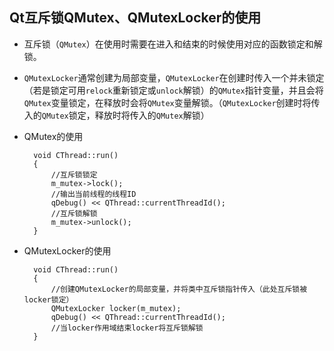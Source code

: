 ## Qt互斥锁QMutex、QMutexLocker的使用
- 互斥锁（`QMutex`）在使用时需要在进入和结束的时候使用对应的函数锁定和解锁。
- `QMutexLocker`通常创建为局部变量，`QMutexLocker`在创建时传入一个并未锁定（若是锁定可用`relock`重新锁定或`unlock`解锁）的`QMutex`指针变量，并且会将`QMutex`变量锁定，在释放时会将`QMutex`变量解锁。（`QMutexLocker`创建时将传入的`QMutex`锁定，释放时将传入的`QMutex`解锁）
- QMutex的使用

		void CThread::run()
		{
	        //互斥锁锁定
	        m_mutex->lock();
	        //输出当前线程的线程ID
	        qDebug() << QThread::currentThreadId();
	        //互斥锁解锁
	        m_mutex->unlock();
		}

- QMutexLocker的使用

		void CThread::run()
		{
		    //创建QMutexLocker的局部变量，并将类中互斥锁指针传入（此处互斥锁被locker锁定）
		    QMutexLocker locker(m_mutex);
		    qDebug() << QThread::currentThreadId();
		    //当locker作用域结束locker将互斥锁解锁
		}